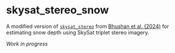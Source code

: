 # skysat_stereo_snow
A modified version of [`skysat_stereo`](https://doi.org/10.5281/zenodo.4422248) from [Bhushan et al. (2024)](https://doi.org/10.1016/j.isprsjprs.2020.12.012) for estimating snow depth using SkySat triplet stereo imagery.

_Work in progress_
